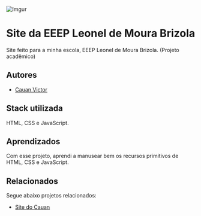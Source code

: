 
![Imgur](https://i.imgur.com/urnK5ZD.png?1)


# Site da EEEP Leonel de Moura Brizola

Site feito para a minha escola, EEEP Leonel de Moura Brizola. (Projeto acadêmico)

## Autores

- [Cauan Victor](https://www.github.com/CauanDZN)


## Stack utilizada

HTML, CSS e JavaScript.

## Aprendizados

Com esse projeto, aprendi a manusear bem os recursos primitivos de HTML, CSS e JavaScript.

## Relacionados

Segue abaixo projetos relacionados:

- [Site do Cauan](https://github.com/CauanDZN/site-do-cauan)

